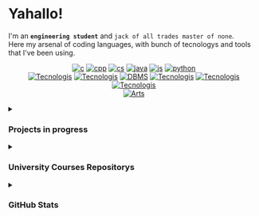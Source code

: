<!-- ** Raven's Soul **
<p align="center">
   <img src="" alt="Raven's Soul"/>
</p>
-->
# Yahallo!
I'm an **`engineering student`** and `jack of all trades master of none`.<br>
Here my arsenal of coding languages, with bunch of tecnologys and tools that I've been using.
<!-- ***C/C++/C#/Java/JavaScript -ish Developer*** -->

<!--[![php](https://skillicons.dev/icons?i=php)]() -->
<!-- [![Coding Languages](https://skillicons.dev/icons?i=c,cpp,cs,java,js,python,php)]()-->
<!--[![Tecnologis](https://skillicons.dev/icons?i=bash,git,cmake,postman,nodejs,react,replit)]()-->
<div align="center">
   
[![c](https://skillicons.dev/icons?i=c)](https://github.com/Raven-s-Soul/Data-Structures-and-Algorithms)
[![cpp](https://skillicons.dev/icons?i=cpp)]()
[![cs](https://skillicons.dev/icons?i=cs)]()
[![java](https://skillicons.dev/icons?i=java)](https://github.com/Raven-s-Soul/OOP-ObjectOrientedProgramming)
[![js](https://skillicons.dev/icons?i=js)]()
[![python](https://skillicons.dev/icons?i=python)]()</br>
[![Tecnologis](https://skillicons.dev/icons?i=unreal)](https://www.unrealengine.com)
[![Tecnologis](https://skillicons.dev/icons?i=unity)](https://unity.com/)
[![DBMS](https://skillicons.dev/icons?i=mysql,mongodb)](https://en.wikipedia.org/wiki/Database) 
[![Tecnologis](https://skillicons.dev/icons?i=react)](https://react.dev/)
[![Tecnologis](https://skillicons.dev/icons?i=postman)](https://www.postman.com/)
[![Tecnologis](https://skillicons.dev/icons?i=cmake)](https://cmake.org/)</br>
[![Arts](https://skillicons.dev/icons?i=ps,ae,pr,ai,blender)]()
<!-- [![University](https://skillicons.dev/icons?i=matlab)]() -->
</div>



<!-- Projects in progress -->

<details>
<summary><h3>Projects in progress</h3></summary>
<p align="center" >
   <!-- https://github.com/anuraghazra/github-readme-stats -->
   <!-- <a href="https://github.com/Raven-s-Soul/"> <img align="center" alt = "" src="https://github-readme-stats.vercel.app/api/pin/?username=raven-s-soul&hide=html,&border_color=373D46&theme=github_dark&repo="></a> -->
   <!-- <a href="https://github.com/Raven-s-Soul/"> <img align="center" alt = "" src="https://github-readme-stats.vercel.app/api/pin/?username=raven-s-soul&hide=html,&hide_border=true&theme=github_dark&repo="></a> -->
   <a href="https://github.com/Raven-s-Soul/GitMe"> <img align="center" alt = "GitMe" src="https://github-readme-stats.vercel.app/api/pin/?username=raven-s-soul&hide=html,&border_color=373D46&theme=github_dark&repo=GitMe"></a>
   <a href="https://github.com/Raven-s-Soul/DearMath"> <img align="center" alt = "DearMath" src="https://github-readme-stats.vercel.app/api/pin/?username=raven-s-soul&hide=html,&border_color=373D46&theme=github_dark&repo=DearMath"></a> 
   <a href="https://github.com/Raven-s-Soul/Momento-FabricMod"> <img align="center" alt = "Momento-FabricMod" src="https://github-readme-stats.vercel.app/api/pin/?username=raven-s-soul&hide=html,&border_color=373D46&theme=github_dark&repo=Momento-FabricMod"></a>
</p> 
</details>

<!-- University Courses Repositorys -->

<details>
<summary><h3>University Courses Repositorys</h3></summary>
 
<p align="center" >
   <!-- <a href="https://github.com/Raven-s-Soul/"> <img align="center" alt = "" src="https://github-readme-stats.vercel.app/api/pin/?username=raven-s-soul&hide=html,&border_color=373D46&theme=github_dark&repo="> </a> -->
   <a href="https://github.com/Raven-s-Soul/Data-Structures-and-Algorithms"> <img align="center" alt = "Data-Structures-and-Algorithms" src="https://github-readme-stats.vercel.app/api/pin/?username=raven-s-soul&hide=html,&border_color=373D46&theme=github_dark&repo=Data-Structures-and-Algorithms"></a>
   <a href="https://github.com/Raven-s-Soul/OOP-ObjectOrientedProgramming"> <img align="center" alt = "OOP-ObjectOrientedProgramming" src="https://github-readme-stats.vercel.app/api/pin/?username=raven-s-soul&hide=html,&border_color=373D46&theme=github_dark&repo=OOP-ObjectOrientedProgramming"> </a>
   <a href="https://github.com/Raven-s-Soul/SistemiOperativi"> <img align="center" alt = "SistemiOperativi" src="https://github-readme-stats.vercel.app/api/pin/?username=raven-s-soul&hide=html,&border_color=373D46&theme=github_dark&repo=SistemiOperativi"></a>
   <a href="https://github.com/Raven-s-Soul/Basi-di-dati"> <img align="center" alt = "Basi di dati" src="https://github-readme-stats.vercel.app/api/pin/?username=raven-s-soul&hide=html,&border_color=373D46&theme=github_dark&repo=Basi-di-dati"></a>
   <a href="https://github.com/Raven-s-Soul/IT-Fundamentals"> <img align="center" alt = "IT-Fundamentals" src="https://github-readme-stats.vercel.app/api/pin/?username=raven-s-soul&hide=html,&border_color=373D46&theme=github_dark&repo=IT-Fundamentals"></a>
   <a href="https://github.com/Raven-s-Soul/Mobile-Computing"> <img align="center" alt = "Mobile-Computing" src="https://github-readme-stats.vercel.app/api/pin/?username=raven-s-soul&hide=html,&border_color=373D46&theme=github_dark&repo=Mobile-Computing"></a>
   <a href="https://github.com/Raven-s-Soul/DamnatioMemoriae"> <img align="center" alt = "DamnatioMemoriae" src="https://github-readme-stats.vercel.app/api/pin/?username=raven-s-soul&hide=html,&border_color=373D46&theme=github_dark&repo=DamnatioMemoriae"></a>

</p> 
</details>



<!-- Grafica statistiche -->
<details>
<summary><h3>GitHub Stats</h3></summary>
<p align="center" >
   <img align="center" alt = "GitHub Stats" src="https://github-readme-stats.vercel.app/api?username=raven-s-soul&hide_border=true&show_icons=true&theme=github_dark">
   <img align="center" alt = "Top Language" src="https://github-readme-stats.vercel.app/api/top-langs/?username=raven-s-soul&hide=html,&hide_border=true&theme=github_dark">
</p>
</details>



<!--
- About: 
- Blog: 
- Telegram: [@Raven_s_Soul](https://t.me/Raven_s_Soul) 
- Discord: - 
- GameDev/Design Portfolio: [Link](https://raven-s-soul.github.io/portfolio/) -->
<!-- - Email: [sariotedesco@gmail.com](mailto:sariotedesco@gmail.com)-->
